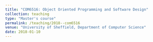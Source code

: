 ```yaml
---
title: "COM6516: Object Oriented Programming and Software Design"
collection: teaching
type: "Master's course"
permalink: /teaching/2018--com6516
venue: "University of Sheffield, Department of Computer Science"
date: 2018-01-10
---
```


